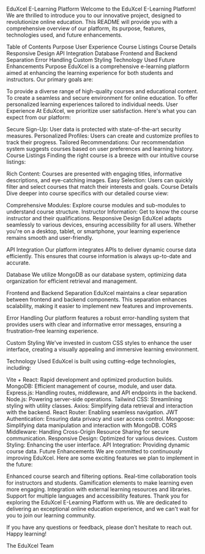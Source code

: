 EduXcel E-Learning Platform
Welcome to the EduXcel E-Learning Platform! We are thrilled to introduce you to our innovative project, designed to revolutionize online education. This README will provide you with a comprehensive overview of our platform, its purpose, features, technologies used, and future enhancements.

Table of Contents
Purpose
User Experience
Course Listings
Course Details
Responsive Design
API Integration
Database
Frontend and Backend Separation
Error Handling
Custom Styling
Technology Used
Future Enhancements
Purpose
EduXcel is a comprehensive e-learning platform aimed at enhancing the learning experience for both students and instructors. Our primary goals are:

To provide a diverse range of high-quality courses and educational content.
To create a seamless and secure environment for online education.
To offer personalized learning experiences tailored to individual needs.
User Experience
At EduXcel, we prioritize user satisfaction. Here's what you can expect from our platform:

Secure Sign-Up: User data is protected with state-of-the-art security measures.
Personalized Profiles: Users can create and customize profiles to track their progress.
Tailored Recommendations: Our recommendation system suggests courses based on user preferences and learning history.
Course Listings
Finding the right course is a breeze with our intuitive course listings:

Rich Content: Courses are presented with engaging titles, informative descriptions, and eye-catching images.
Easy Selection: Users can quickly filter and select courses that match their interests and goals.
Course Details
Dive deeper into course specifics with our detailed course view:

Comprehensive Modules: Explore course modules and sub-modules to understand course structure.
Instructor Information: Get to know the course instructor and their qualifications.
Responsive Design
EduXcel adapts seamlessly to various devices, ensuring accessibility for all users. Whether you're on a desktop, tablet, or smartphone, your learning experience remains smooth and user-friendly.

API Integration
Our platform integrates APIs to deliver dynamic course data efficiently. This ensures that course information is always up-to-date and accurate.

Database
We utilize MongoDB as our database system, optimizing data organization for efficient retrieval and management.

Frontend and Backend Separation
EduXcel maintains a clear separation between frontend and backend components. This separation enhances scalability, making it easier to implement new features and improvements.

Error Handling
Our platform features a robust error-handling system that provides users with clear and informative error messages, ensuring a frustration-free learning experience.

Custom Styling
We've invested in custom CSS styles to enhance the user interface, creating a visually appealing and immersive learning environment.

Technology Used
EduXcel is built using cutting-edge technologies, including:

Vite + React: Rapid development and optimized production builds.
MongoDB: Efficient management of course, module, and user data.
Express.js: Handling routes, middleware, and API endpoints in the backend.
Node.js: Powering server-side operations.
Tailwind CSS: Streamlining styling with utility classes.
Axios: Simplifying data retrieval and interaction with the backend.
React Router: Enabling seamless navigation.
JWT Authentication: Ensuring data privacy and user access control.
Mongoose: Simplifying data manipulation and interaction with MongoDB.
CORS Middleware: Handling Cross-Origin Resource Sharing for secure communication.
Responsive Design: Optimized for various devices.
Custom Styling: Enhancing the user interface.
API Integration: Providing dynamic course data.
Future Enhancements
We are committed to continuously improving EduXcel. Here are some exciting features we plan to implement in the future:

Enhanced course search and filtering options.
Real-time collaboration tools for instructors and students.
Gamification elements to make learning even more engaging.
Integration with external learning resources and libraries.
Support for multiple languages and accessibility features.
Thank you for exploring the EduXcel E-Learning Platform with us. We are dedicated to delivering an exceptional online education experience, and we can't wait for you to join our learning community.

If you have any questions or feedback, please don't hesitate to reach out. Happy learning!

The EduXcel Team




